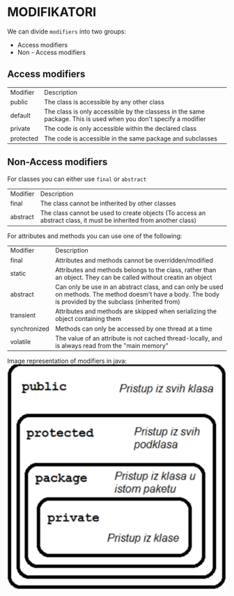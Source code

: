 # MODIFIKATORI

We can divide `modifiers` into two groups:
- Access modifiers
- Non - Access modifiers

## Access modifiers
<table>
<tr>
<td>
    Modifier
</td>
<td> Description</td>
</tr>
<tr>
<td>public</td>
<td>The class is accessible by any other class</td>
</tr>
<tr>
<td>default</td>
<td> The class is only accessible by the classess in the same package. This is used
when you don't specify a modifier
</td>
</tr>
<tr>
<td>private</td>
<td>The code is only accessible within the declared class</td>
</tr>
<tr>
<td>protected</td>
<td>The code is accessible in the same package and subclasses</td>
</tr>
</table>


## Non-Access modifiers
For classes you can either use `final` or `abstract`
<table>
<tr>
<td>
    Modifier
</td>
<td> Description</td>
</tr>
<tr>
<td>final</td>
<td>The class cannot be intherited by other classes</td>
</tr>
<tr>
<td>abstract</td>
<td> The class cannot be used to create objects (To access an abstract class, it must
be inherited from another class)

</table>

For attributes and methods you can use one of the following:
<table>
<tr>
<td>
    Modifier
</td>
<td> Description</td>
</tr>
<tr>
<td>final</td>
<td>Attributes and methods cannot be overridden/modified</td>
</tr>
<tr>
<td>static</td>
<td> Attributes and methods belongs to the class, rather than an object. They can be called
without creatin an object
</td>
</tr>
<tr>
<td>abstract</td>
<td>Can only be use in an abstract class, and can only be used on methods. The method
doesm't have a body. The body is provided by the subclass (inherited from)</td>
</tr>
<tr>
<td>transient</td>
<td>Attributes and methods are skipped when serializing the object containing them</td>
</tr>
<tr>
    <td>synchronized</td>
    <td>Methods can only be accessed by one thread at a time</td>
</tr>
<tr>
<td>volatile</td>
<td>The value of an attribute is not cached thread-locally, and is always read from the "main memory"</td>
</tr>
</table>


Image representation of modifiers in java:
![img_2.png](img_2.png)

